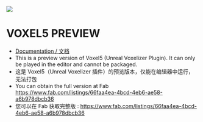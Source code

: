 ![](https://fancyzero.github.io/assets/images/voxel5doc/Voxel5FabCover_small.jpg)
# VOXEL5 PREVIEW
- [Documentation / 文档](https://fancyzero.github.io/pages/voxel5-doc/)
- This is a preview version of Voxel5 (Unreal Voxelizer Plugin). It can only be played in the editor and cannot be packaged.
- 这是 Voxel5（Unreal Voxelizer 插件）的预览版本，仅能在编辑器中运行，无法打包
- You can obtain the full version at Fab https://www.fab.com/listings/66faa4ea-4bcd-4eb6-ae58-a6b978dbcb36
- 您可以在 Fab 获取完整版 : https://www.fab.com/listings/66faa4ea-4bcd-4eb6-ae58-a6b978dbcb36
